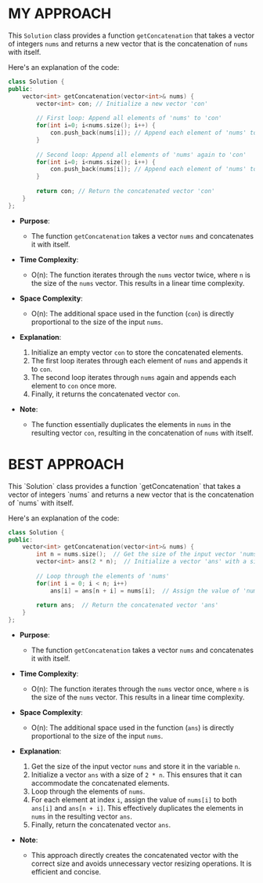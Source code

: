 <h1>MY APPROACH</h1>

This `Solution` class provides a function `getConcatenation` that takes a vector of integers `nums` and returns a new vector that is the concatenation of `nums` with itself.

Here's an explanation of the code:

```cpp
class Solution {
public:
    vector<int> getConcatenation(vector<int>& nums) {
        vector<int> con; // Initialize a new vector 'con'
        
        // First loop: Append all elements of 'nums' to 'con'
        for(int i=0; i<nums.size(); i++) {
            con.push_back(nums[i]); // Append each element of 'nums' to 'con'
        }
        
        // Second loop: Append all elements of 'nums' again to 'con'
        for(int i=0; i<nums.size(); i++) {
            con.push_back(nums[i]); // Append each element of 'nums' to 'con' again
        }
        
        return con; // Return the concatenated vector 'con'
    }
};
```

- **Purpose**:
  - The function `getConcatenation` takes a vector `nums` and concatenates it with itself.

- **Time Complexity**:
  - O(n): The function iterates through the `nums` vector twice, where `n` is the size of the `nums` vector. This results in a linear time complexity.

- **Space Complexity**:
  - O(n): The additional space used in the function (`con`) is directly proportional to the size of the input `nums`.

- **Explanation**:
  1. Initialize an empty vector `con` to store the concatenated elements.
  2. The first loop iterates through each element of `nums` and appends it to `con`.
  3. The second loop iterates through `nums` again and appends each element to `con` once more.
  4. Finally, it returns the concatenated vector `con`.

- **Note**:
  - The function essentially duplicates the elements in `nums` in the resulting vector `con`, resulting in the concatenation of `nums` with itself.



<h1>BEST APPROACH</h1>
This `Solution` class provides a function `getConcatenation` that takes a vector of integers `nums` and returns a new vector that is the concatenation of `nums` with itself.

Here's an explanation of the code:

```cpp
class Solution {
public:
    vector<int> getConcatenation(vector<int>& nums) {
        int n = nums.size();  // Get the size of the input vector 'nums'
        vector<int> ans(2 * n);  // Initialize a vector 'ans' with a size of 2 times 'n'
        
        // Loop through the elements of 'nums'
        for(int i = 0; i < n; i++)
            ans[i] = ans[n + i] = nums[i];  // Assign the value of 'nums[i]' to both 'ans[i]' and 'ans[n + i]'
        
        return ans;  // Return the concatenated vector 'ans'
    }
};
```

- **Purpose**:
  - The function `getConcatenation` takes a vector `nums` and concatenates it with itself.

- **Time Complexity**:
  - O(n): The function iterates through the `nums` vector once, where `n` is the size of the `nums` vector. This results in a linear time complexity.

- **Space Complexity**:
  - O(n): The additional space used in the function (`ans`) is directly proportional to the size of the input `nums`.

- **Explanation**:
  1. Get the size of the input vector `nums` and store it in the variable `n`.
  2. Initialize a vector `ans` with a size of `2 * n`. This ensures that it can accommodate the concatenated elements.
  3. Loop through the elements of `nums`.
  4. For each element at index `i`, assign the value of `nums[i]` to both `ans[i]` and `ans[n + i]`. This effectively duplicates the elements in `nums` in the resulting vector `ans`.
  5. Finally, return the concatenated vector `ans`.

- **Note**:
  - This approach directly creates the concatenated vector with the correct size and avoids unnecessary vector resizing operations. It is efficient and concise.